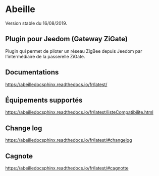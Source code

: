 # Abeille

Version stable du 16/08/2019. 


## Plugin pour Jeedom (Gateway ZiGate)

Plugin qui permet de piloter un réseau ZigBee depuis Jeedom par l'intermédiaire de la passerelle ZiGate.

## Documentations

https://abeilledocsphinx.readthedocs.io/fr/latest/

## Équipements supportés

https://abeilledocsphinx.readthedocs.io/fr/latest/listeCompatibilite.html

## Change log

https://abeilledocsphinx.readthedocs.io/fr/latest/#changelog

## Cagnote

https://abeilledocsphinx.readthedocs.io/fr/latest/#cagnotte
